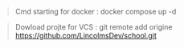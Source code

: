 > Cmd starting for docker :
docker compose up -d

> Dowload projte for VCS :
git remote add origine https://github.com/LincolmsDev/school.git
